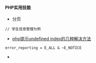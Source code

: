 #### **PHP实用技能**
* 分页

~~~
// 学生信息管理为例

~~~

* [php提示undefined index的几种解决方法](http://www.jb51.net/article/30328.htm)

~~~
error_reporting = E_ALL & ~E_NOTICE 
~~~

* 
